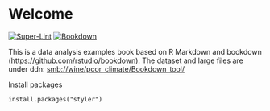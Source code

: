 # Welcome

[![Super-Lint](https://github.com/NIEHS/PCOR_bookdown_tools/actions/workflows/superlint.yml/badge.svg?branch=mm_workflows)](https://github.com/NIEHS/PCOR_bookdown_tools/actions/workflows/superlint.yml/badge.svg?branch=mm_workflows)
[![Bookdown](https://github.com/NIEHS/PCOR_bookdown_tools/actions/workflows/bookdown.yml/badge.svg?branch=mm_workflows)](https://github.com/NIEHS/PCOR_bookdown_tools/actions/workflows/bookdown.yml/badge.svg?branch=mm_workflows)

This is a data analysis examples book based on R Markdown and bookdown (<https://github.com/rstudio/bookdown>). The dataset and large files are under ddn: <smb://wine/pcor_climate/Bookdown_tool/>

Install packages

```{r}
install.packages("styler")

```
